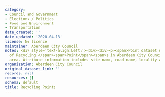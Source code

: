 ```yaml
---
category:
- Council and Government
- Elections / Politics
- Food and Environment
- Transportation
date_created: ''
date_updated: '2020-04-13'
license: No licence
maintainer: Aberdeen City Council
notes: <div style='text-align:Left;'><div><div><p><span>Point dataset with the locations
  of Recycling </span><span>Point</span><span>s in Aberdeen City Council local authority
  area. Attribute information includes site name, road name, locality and postcode.</span></p></div></div></div>
organization: Aberdeen City Council
original_dataset_link: ''
records: null
resources: []
schema: default
title: Recycling Points
---
```

